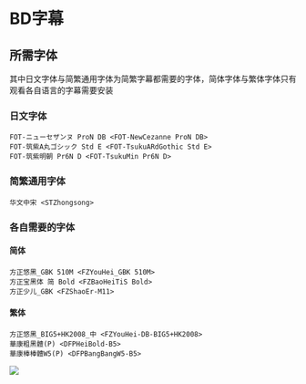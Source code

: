 # BD字幕

## 所需字体

其中日文字体与简繁通用字体为简繁字幕都需要的字体，简体字体与繁体字体只有观看各自语言的字幕需要安装

### 日文字体

```
FOT-ニューセザンヌ ProN DB <FOT-NewCezanne ProN DB>
FOT-筑紫A丸ゴシック Std E <FOT-TsukuARdGothic Std E>
FOT-筑紫明朝 Pr6N D <FOT-TsukuMin Pr6N D>
```

### 简繁通用字体

```
华文中宋 <STZhongsong>
```

### 各自需要的字体

#### 简体

```
方正悠黑_GBK 510M <FZYouHei_GBK 510M>
方正宝黑体 简 Bold <FZBaoHeiTiS Bold>
方正少儿_GBK <FZShaoEr-M11>
```

#### 繁体

```
方正悠黑_BIG5+HK2008_中 <FZYouHei-DB-BIG5+HK2008>
華康粗黑體(P) <DFPHeiBold-B5>
華康棒棒體W5(P) <DFPBangBangW5-B5>
```

![](nakineko_poster.jpg)